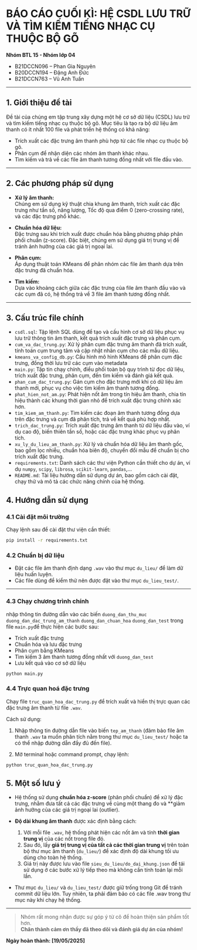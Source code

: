 # BÁO CÁO CUỐI KÌ: HỆ CSDL LƯU TRỮ VÀ TÌM KIẾM TIẾNG NHẠC CỤ THUỘC BỘ GÕ

**Nhóm BTL 15 - Nhóm lớp 04**  
- B21DCCN096 – Phan Gia Nguyên  
- B20DCCN194 – Đặng Anh Đức  
- B21DCCN763 – Vũ Anh Tuấn  

---

## 1. Giới thiệu đề tài

Đề tài của chúng em tập trung xây dựng một hệ cơ sở dữ liệu (CSDL) lưu trữ và tìm kiếm tiếng nhạc cụ thuộc bộ gõ. Mục tiêu là tạo ra bộ dữ liệu âm thanh có ít nhất 100 file và phát triển hệ thống có khả năng:

- Trích xuất các đặc trưng âm thanh phù hợp từ các file nhạc cụ thuộc bộ gõ.
- Phân cụm để nhận diện các nhóm âm thanh khác nhau.
- Tìm kiếm và trả về các file âm thanh tương đồng nhất với file đầu vào.

---

## 2. Các phương pháp sử dụng

- **Xử lý âm thanh:**  
  Chúng em sử dụng kỹ thuật chia khung âm thanh, trích xuất các đặc trưng như tần số, năng lượng, Tốc độ qua điểm 0 (zero-crossing rate), và các đặc trưng phổ khác.

- **Chuẩn hóa dữ liệu:**  
  Đặc trưng sau khi trích xuất được chuẩn hóa bằng phương pháp phân phối chuẩn (z-score). Đặc biệt, chúng em sử dụng giá trị trung vị để tránh ảnh hưởng của các giá trị ngoại lai.

- **Phân cụm:**  
  Áp dụng thuật toán KMeans để phân nhóm các file âm thanh dựa trên đặc trưng đã chuẩn hóa.

- **Tìm kiếm:**  
  Dựa vào khoảng cách giữa các đặc trưng của file âm thanh đầu vào và các cụm đã có, hệ thống trả về 3 file âm thanh tương đồng nhất.

---

## 3. Cấu trúc file chính

- `csdl.sql`: Tập lệnh SQL dùng để tạo và cấu hình cơ sở dữ liệu phục vụ lưu trữ thông tin âm thanh, kết quả trích xuất đặc trưng và phân cụm.
- `cum_va_dac_trung.py`: Xử lý phân cụm đặc trưng âm thanh đã trích xuất, tính toán cụm trung tâm và cập nhật nhãn cụm cho các mẫu dữ liệu.
- `kmeans_va_config_db.py`: Cấu hình mô hình KMeans để phân cụm đặc trưng, đồng thời lưu trữ các cụm vào metadata
- `main.py`: Tập tin chạy chính, điều phối toàn bộ quy trình từ đọc dữ liệu, trích xuất đặc trưng, phân cụm, đến tìm kiếm và đánh giá kết quả.
- `phan_cum_dac_trung.py`: Gán cụm cho đặc trưng mới khi có dữ liệu âm thanh mới, phục vụ cho việc tìm kiếm âm thanh tương đồng.
- `phat_hien_not_am.py`: Phát hiện nốt âm trong tín hiệu âm thanh, chia tín hiệu thành các khung thời gian nhỏ để trích xuất đặc trưng chính xác hơn.
- `tim_kiem_am_thanh.py`: Tìm kiếm các đoạn âm thanh tương đồng dựa trên đặc trưng và cụm đã phân tích, trả về kết quả phù hợp nhất.
- `trich_dac_trung.py`: Trích xuất đặc trưng âm thanh từ dữ liệu đầu vào, ví dụ cao độ, biến thiên tần số, hoặc các đặc trưng khác phục vụ phân tích.
- `xu_ly_du_lieu_am_thanh.py`: Xử lý và chuẩn hóa dữ liệu âm thanh gốc, bao gồm lọc nhiễu, chuẩn hóa biên độ, chuyển đổi mẫu để chuẩn bị cho trích xuất đặc trưng.
- `requirements.txt`: Danh sách các thư viện Python cần thiết cho dự án, ví dụ `numpy`, `scipy`, `librosa`, `scikit-learn`, `pandas`,...
- `README.md`: Tài liệu hướng dẫn sử dụng dự án, bao gồm cách cài đặt, chạy thử và mô tả các chức năng chính của hệ thống.

## 4. Hướng dẫn sử dụng

### 4.1 Cài đặt môi trường

Chạy lệnh sau để cài đặt thư viện cần thiết:

```bash
pip install -r requirements.txt
```

### 4.2 Chuẩn bị dữ liệu

- Đặt các file âm thanh định dạng `.wav` vào thư mục `du_lieu/` để làm dữ liệu huấn luyện.
- Các file dùng để kiểm thử nên được đặt vào thư mục `du_lieu_test/`.

---

### 4.3 Chạy chương trình chính

nhập thông tin đường dẫn vào các biến `duong_dan_thu_muc` `duong_dan_dac_trung_am_thanh` `duong_dan_chuan_hoa` `duong_dan_test` trong file `main.py`để thực hiện các bước sau:

- Trích xuất đặc trưng  
- Chuẩn hóa và lưu đặc trưng  
- Phân cụm bằng KMeans 
- Tìm kiếm 3 âm thanh tương đồng nhất với `duong_dan_test`
- Lưu kết quả vào cơ sở dữ liệu

```bash
python main.py
```

### 4.4 Trực quan hoá đặc trưng 

Chạy file `truc_quan_hoa_dac_trung.py` để trích xuất và hiển thị trực quan các đặc trưng âm thanh từ file `.wav`.

Cách sử dụng:

1. Nhập thông tin đường dẫn file vào biến `tep_am_thanh` (đảm bảo file âm thanh `.wav` ta muốn phân tích nằm trong thư mục `du_lieu_test/` hoặc ta có thể nhập đường dẫn đầy đủ đến file).

2. Mở terminal hoặc command prompt, chạy lệnh:

```bash
python truc_quan_hoa_dac_trung.py
```

## 5. Một số lưu ý
- Hệ thống sử dụng **chuẩn hóa z-score** (phân phối chuẩn) để xử lý đặc trưng, nhằm đưa tất cả các đặc trưng về cùng một thang đo và **giảm ảnh hưởng của các giá trị ngoại lai (outlier).

- **Độ dài khung âm thanh** được xác định bằng cách:
  1. Với mỗi file `.wav`, hệ thống phát hiện các nốt âm và tính **thời gian trung vị** của các nốt trong file đó.
  2. Sau đó, lấy **giá trị trung vị của tất cả các thời gian trung vị** trên toàn bộ thư mục âm thanh (`du_lieu/`) để xác định độ dài khung tối ưu dùng cho toàn hệ thống.
  3. Giá trị này được lưu vào file `sieu_du_lieu/do_dai_khung.json` để tái sử dụng ở các bước xử lý tiếp theo mà không cần tính toán lại mỗi lần.

- Thư mục `du_lieu/` và `du_lieu_test/` được giữ trống trong Git để tránh commit dữ liệu lớn. Tuy nhiên, ta phải đảm bảo có các file .wav trong thư mục này khi chạy hệ thống.



---

> Nhóm rất mong nhận được sự góp ý từ cô để hoàn thiện sản phẩm tốt hơn.  
> **Chân thành cảm ơn thầy đã theo dõi và đánh giá dự án của nhóm!**

**Ngày hoàn thành: [19/05/2025]**
